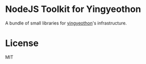 # NodeJS Toolkit for Yingyeothon

A bundle of small libraries for [yingyeothon](https://yyt.life)'s infrastructure.

# License

MIT

